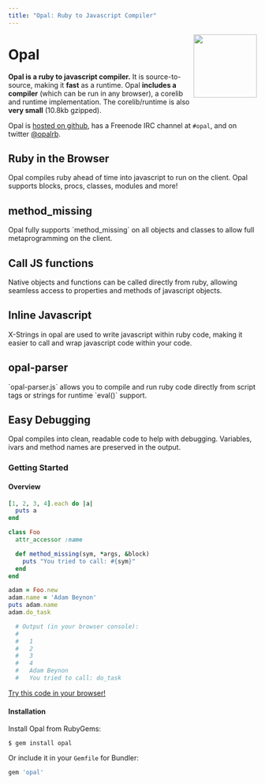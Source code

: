 ```yaml
---
title: "Opal: Ruby to Javascript Compiler"
---
```


<div class="page-header">
  <img src='https://secure.gravatar.com/avatar/88298620949a6534d403da2e356c9339?s=420&d=https://a248.e.akamai.net/assets.github.com%2Fimages%2Fgravatars%2Fgravatar-org-420.png' alt='' style='float:right;margin-top:-24px' width='128' height='128' />
  <h1>
    Opal
  </h1>
  <p>
    <b>Opal is a ruby to javascript compiler.</b> It is source-to-source, making it
    <b>fast</b> as a runtime. Opal <b>includes a compiler</b> (which can be run in any
    browser), a corelib and runtime implementation. The corelib/runtime is
    also <b>very small</b> (10.8kb gzipped).
  </p>
  <p>
    Opal is <a href="http://github.com/opal/opal">hosted on github</a>,
    has a Freenode IRC channel at <code>#opal</code>, and on twitter
    <a href="http://twitter.com/opalrb">@opalrb</a>.
  </p>
</div>

<div class="row-fluid">
  <div class="span4">
    <h2>Ruby in the Browser</h2>
    <p>
      Opal compiles ruby ahead of time into javascript to run on the
      client. Opal supports blocks, procs, classes, modules and more!
    </p>
  </div>

  <div class="span4">
    <h2>method_missing</h2>
    <p>
      Opal fully supports `method_missing` on all objects and classes to
      allow full metaprogramming on the client.
    </p>
  </div>

  <div class="span4">
    <h2>Call JS functions</h2>
    <p>
      Native objects and functions can be called directly from ruby,
      allowing seamless access to properties and methods of javascript
      objects.
    </p>
  </div>
</div>

<div class="row-fluid">
  <div class="span4">
    <h2>Inline Javascript</h2>
    <p>
      X-Strings in opal are used to write javascript within ruby code,
      making it easier to call and wrap javascript code within your code.
    </p>
  </div>

  <div class="span4">
    <h2>opal-parser</h2>
    <p>
      `opal-parser.js` allows you to compile and run ruby code directly
      from script tags or strings for runtime `eval()` support.
    </p>
  </div>

  <div class="span4">
    <h2>Easy Debugging</h2>
    <p>
      Opal compiles into clean, readable code to help with debugging.
      Variables, ivars and method names are preserved in the output.
    </p>
  </div>
</div>

### Getting Started

#### Overview

```ruby
[1, 2, 3, 4].each do |a|
  puts a
end

class Foo
  attr_accessor :name

  def method_missing(sym, *args, &block)
    puts "You tried to call: #{sym}"
  end
end

adam = Foo.new
adam.name = 'Adam Beynon'
puts adam.name
adam.do_task

  # Output (in your browser console):
  #
  #   1
  #   2
  #   3
  #   4
  #   Adam Beynon
  #   You tried to call: do_task
```

[Try this code in your browser!](/try)

#### Installation

Install Opal from RubyGems:

```text
$ gem install opal
```

Or include it in your `Gemfile` for Bundler:

```ruby
gem 'opal'
```
